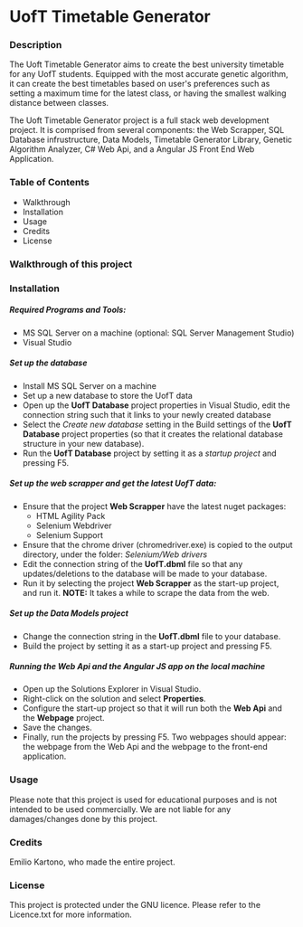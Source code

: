 # UofT Timetable Generator

### Description
The Uoft Timetable Generator aims to create the best university timetable for any UofT students. Equipped with the most accurate genetic algorithm, it can create the best timetables based on user's preferences such as setting a maximum time for the latest class, or having the smallest walking distance between classes.

The Uoft Timetable Generator project is a full stack web development project. It is comprised from several components: the Web Scrapper, SQL Database infrustructure, Data Models, Timetable Generator Library, Genetic Algorithm Analyzer, C# Web Api, and a Angular JS Front End Web Application. 

### Table of Contents
- Walkthrough
- Installation
- Usage
- Credits
- License

### Walkthrough of this project



### Installation
##### Required Programs and Tools:
- MS SQL Server on a machine (optional: SQL Server Management Studio)
- Visual Studio

##### Set up the database
- Install MS SQL Server on a machine
- Set up a new database to store the UofT data
- Open up the **UofT Database** project properties in Visual Studio, edit the connection string such that it links to your newly created database
- Select the *Create new database* setting in the Build settings of the **UofT Database** project properties (so that it creates the relational database structure in your new database).
- Run the **UofT Database** project by setting it as a *startup project* and pressing F5.

##### Set up the web scrapper and get the latest UofT data:
- Ensure that the project **Web Scrapper** have the latest nuget packages:
  - HTML Agility Pack
  - Selenium Webdriver
  - Selenium Support
- Ensure that the chrome driver (chromedriver.exe) is copied to the output directory, under the folder:
_Selenium/Web drivers_
- Edit the connection string of the **UofT.dbml** file so that any updates/deletions to the database will be made to your database.
- Run it by selecting the project **Web Scrapper** as the start-up project, and run it.
**NOTE:** It takes a while to scrape the data from the web.

##### Set up the Data Models project
- Change the connection string in the **UofT.dbml** file to your database.
- Build the project by setting it as a start-up project and pressing F5.

##### Running the Web Api and the Angular JS app on the local machine
- Open up the Solutions Explorer in Visual Studio.
- Right-click on the solution and select **Properties**.
- Configure the start-up project so that it will run both the **Web Api** and the **Webpage** project. 
- Save the changes.
- Finally, run the projects by pressing F5. Two webpages should appear: the webpage from the Web Api and the webpage to the front-end application.

### Usage
Please note that this project is used for educational purposes and is not intended to be used commercially. We are not liable for any damages/changes done by this project.

### Credits
Emilio Kartono, who made the entire project.

### License
This project is protected under the GNU licence. Please refer to the Licence.txt for more information.

